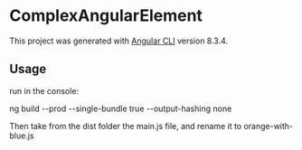 # ComplexAngularElement

This project was generated with [Angular CLI](https://github.com/angular/angular-cli) version 8.3.4.

## Usage

run in the console:

ng build --prod --single-bundle true --output-hashing none

Then take from the dist folder the main.js file, and rename it to orange-with-blue.js
